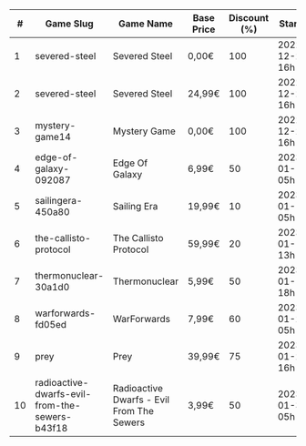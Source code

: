 |#|Game Slug|Game Name|Base Price|Discount (%)|Starts|Ends|
|---|---|---|---|---|---|---|
|1|severed-steel|Severed Steel|0,00€|100|2022-12-27 16h|2022-12-28 16h|
|2|severed-steel|Severed Steel|24,99€|100|2022-12-27 16h|2022-12-28 16h|
|3|mystery-game14|Mystery Game|0,00€|100|2022-12-28 16h|2022-12-29 16h|
|4|edge-of-galaxy-092087|Edge Of Galaxy|6,99€|50|2023-01-10 05h|2023-01-17 05h|
|5|sailingera-450a80|Sailing Era|19,99€|10|2023-01-12 05h|2023-01-19 05h|
|6|the-callisto-protocol|The Callisto Protocol|59,99€|20|2023-01-12 13h|2023-01-19 13h|
|7|thermonuclear-30a1d0|Thermonuclear|5,99€|50|2023-01-17 18h|2023-01-24 18h|
|8|warforwards-fd05ed|WarForwards|7,99€|60|2023-01-24 05h|2023-01-31 05h|
|9|prey|Prey|39,99€|75|2023-01-24 16h|2023-01-31 16h|
|10|radioactive-dwarfs-evil-from-the-sewers-b43f18|Radioactive Dwarfs - Evil From The Sewers|3,99€|50|2023-01-31 05h|2023-02-07 05h|
